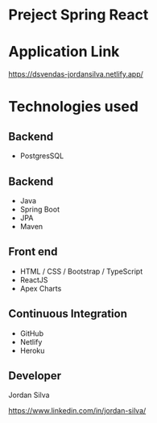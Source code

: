 # Preject Spring React

# Application Link
https://dsvendas-jordansilva.netlify.app/


# Technologies used
## Backend
- PostgresSQL

## Backend
- Java
- Spring Boot
- JPA
- Maven

## Front end
- HTML / CSS / Bootstrap / TypeScript
- ReactJS
- Apex Charts

## Continuous Integration
- GitHub
- Netlify
- Heroku

## Developer
Jordan Silva

https://www.linkedin.com/in/jordan-silva/
